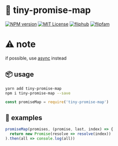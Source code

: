 # 💍 tiny-promise-map

[![NPM version][tiny-promise-map-npm-image]][tiny-promise-map-npm-url]
[![MIT License][license-image]][license-url]
[![fliphub][gitter-badge]][gitter-url]
[![flipfam][flipfam-image]][flipfam-url]

[tiny-promise-map-npm-image]: https://img.shields.io/npm/v/tiny-promise-map.svg
[tiny-promise-map-npm-url]: https://npmjs.org/package/tiny-promise-map
[license-image]: http://img.shields.io/badge/license-MIT-blue.svg?style=flat
[license-url]: https://spdx.org/licenses/MIT
[gitter-badge]: https://img.shields.io/gitter/room/fliphub/pink.svg
[gitter-url]: https://gitter.im/fliphub/Lobby
[flipfam-image]: https://img.shields.io/badge/%F0%9F%8F%97%20%F0%9F%92%A0-flipfam-9659F7.svg
[flipfam-url]: https://www.npmjs.com/package/flipfam

# ⚠ note
if possible, use [async](https://developer.mozilla.org/en-US/docs/Web/JavaScript/Reference/Statements/async_function) instead

## 📦 usage
```bash
yarn add tiny-promise-map
npm i tiny-promise-map --save
```

```js
const promiseMap = require('tiny-promise-map')
```

## 📘 examples

```js
promiseMap(promises, (promise, last, index) => {
  return new Promise(resolve => resolve(index))
).then(all => console.log(all))
```
